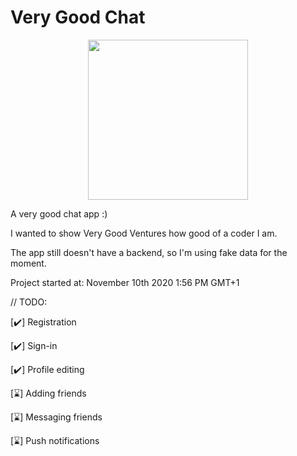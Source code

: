 # Very Good Chat
<p align="center">
  <img width="256" src="https://raw.githubusercontent.com/aouahib/very_good_chat/master/assets/images/logo/vgc.png">
</p>

A very good chat app :)

I wanted to show Very Good Ventures how good of a coder I am.

The app still doesn't have a backend, so I'm using fake data for the moment.

Project started at: November 10th 2020 1:56 PM GMT+1

// TODO:

[✔️] Registration

[✔️] Sign-in

[✔️] Profile editing

[⌛] Adding friends

[⌛] Messaging friends

[⌛] Push notifications
